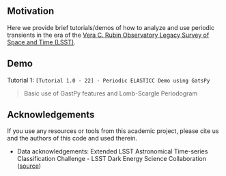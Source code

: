 Motivation
---
Here we provide brief tutorials/demos of how to analyze and use periodic transients in the era of the [Vera C. Rubin Observatory Legacy Survey of Space and Time (LSST)](https://www.lsst.org/).


Demo
---
Tutorial 1: `[Tutorial 1.0 - 22] - Periodic ELASTICC Demo using GatsPy`
  > Basic use of GastPy features and Lomb-Scargle Periodogram

Acknowledgements
---
If you use any resources or tools from this academic project, please cite us and the authors of this code and used therein.

- Data acknowledgements: Extended LSST Astronomical Time-series Classification Challenge - LSST Dark Energy Science Collaboration ([source](https://portal.nersc.gov/cfs/lsst/DESC_TD_PUBLIC/ELASTICC/))
